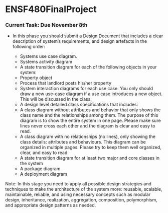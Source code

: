 # ENSF480FinalProject

### Current Task: Due November 8th

* In this phase you should submit a Design Document that includes a clear description of system’s requirements,
and design artefacts in the following order:
    
    * Systems use case diagram.
    * Systems activity diagram 
    * A state transition diagram for each of the following objects in your system:
    * Property object
    * Process that landlord posts his/her property
    * System interaction diagrams for each use case. You only should draw a new use-case diagram if a use
    case introduces a new object. This will be discussed in the class.
    * A design level detailed class specifications that includes:
    * A class diagram without attributes and behavior that only shows the class name and the
    relationships among them. The purpose of this diagram is to show the entire system in one page.
    Please make sure lines never cross each other and the diagram is clear and easy to read.
    * A class diagram with no relationships (no lines), only showing the class details: attributes and
behaviours. This diagram can be organized in multiple pages. Please try to keep them well
organized, clear, and easy to read.
    * A state transition diagram for at least two major and core classes in the system
    * A package diagram
    * A deployment diagram

Note: In this stage you need to apply all possible design strategies and techniques to make the architecture of
the system more: reusable, scalable, maintainable, reliable, and using necessary concepts such as modular
design, inheritance, realization, aggregation, composition, polymorphism, and appropriate design patterns as
needed. 